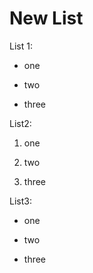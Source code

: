 # New List

List 1:
* one
* two
* three
List2:
1. one
2. two
3. three

List3:
- one
- two
- three
